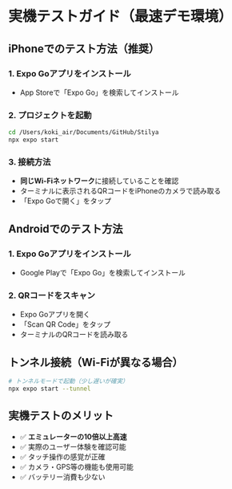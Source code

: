 # 実機テストガイド（最速デモ環境）

## iPhoneでのテスト方法（推奨）

### 1. Expo Goアプリをインストール
- App Storeで「Expo Go」を検索してインストール

### 2. プロジェクトを起動
```bash
cd /Users/koki_air/Documents/GitHub/Stilya
npx expo start
```

### 3. 接続方法
- **同じWi-Fiネットワーク**に接続していることを確認
- ターミナルに表示されるQRコードをiPhoneのカメラで読み取る
- 「Expo Goで開く」をタップ

## Androidでのテスト方法

### 1. Expo Goアプリをインストール
- Google Playで「Expo Go」を検索してインストール

### 2. QRコードをスキャン
- Expo Goアプリを開く
- 「Scan QR Code」をタップ
- ターミナルのQRコードを読み取る

## トンネル接続（Wi-Fiが異なる場合）

```bash
# トンネルモードで起動（少し遅いが確実）
npx expo start --tunnel
```

## 実機テストのメリット
- ✅ **エミュレーターの10倍以上高速**
- ✅ 実際のユーザー体験を確認可能
- ✅ タッチ操作の感覚が正確
- ✅ カメラ・GPS等の機能も使用可能
- ✅ バッテリー消費も少ない
